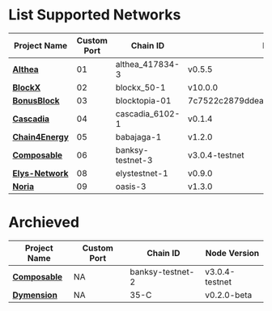 # List Supported Networks

|Project Name|Custom Port|Chain ID|Node Version|
|------------|-----------|--------|------------|
|**[**Althea**](https://github.com/hexskrt/testnet_installation/tree/main/Althea)**|01|althea_417834-3|v0.5.5|
|**[**BlockX**](https://github.com/hexskrt/testnet_installation/tree/main/BlockX)**|02|blockx_50-1|v10.0.0|
|**[**BonusBlock**](https://github.com/hexskrt/testnet_installation/tree/main/BonusBlock)**|03|blocktopia-01|7c7522c2879ddeaa4ca72d7c1367d18a96d41741|
|**[**Cascadia**](https://github.com/hexskrt/testnet_installation/tree/main/Cascadia)**|04|cascadia_6102-1|v0.1.4|
|**[**Chain4Energy**](https://github.com/hexskrt/testnet_installation/tree/main/Chain4Energy)**|05|babajaga-1|v1.2.0|
|**[**Composable**](https://github.com/hexskrt/testnet_installation/tree/main/Composable)**|06|banksy-testnet-3|v3.0.4-testnet|
|**[**Elys-Network**](https://github.com/hexskrt/testnet_installation/tree/main/Elys-Network)**|08|elystestnet-1|v0.9.0|
|**[**Noria**](https://github.com/hexskrt/testnet_installation/tree/main/Noria)**|09|oasis-3|v1.3.0|

# Archieved
|Project Name|Custom Port|Chain ID|Node Version|
|------------|-----------|--------|------------|
|**[**Composable**](https://github.com/hexskrt/testnet_installation/tree/main/Composable)**|NA|banksy-testnet-2|v3.0.4-testnet|
|**[**Dymension**](https://github.com/hexskrt/testnet_installation/tree/main/Dymension)**|NA|35-C|v0.2.0-beta

